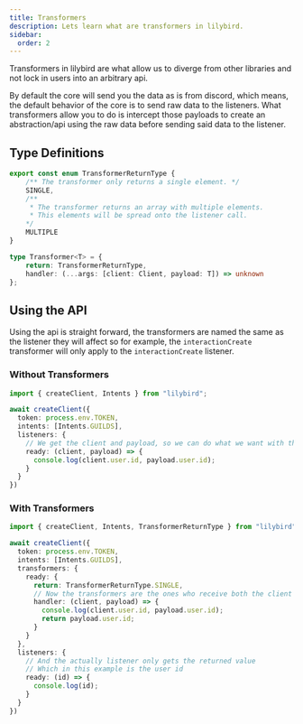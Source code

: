 ```yaml
---
title: Transformers
description: Lets learn what are transformers in lilybird.
sidebar:
  order: 2
---
```


Transformers in lilybird are what allow us to diverge from other libraries and not lock in users into an arbitrary api.

By default the core will send you the data as is from discord, which means, the default behavior of the core is to send raw data to the listeners. What transformers allow you to do is intercept those payloads to create an abstraction/api using the raw data before sending said data to the listener.

## Type Definitions

```ts
export const enum TransformerReturnType {
    /** The transformer only returns a single element. */
    SINGLE,
    /**
     * The transformer returns an array with multiple elements.
     * This elements will be spread onto the listener call.
    */
    MULTIPLE
}

type Transformer<T> = {
    return: TransformerReturnType,
    handler: (...args: [client: Client, payload: T]) => unknown
};
```

## Using the API

Using the api is straight forward, the transformers are named the same as the listener they will affect so for example, the `interactionCreate` transformer will only apply to the `interactionCreate` listener.

### Without Transformers

```ts
import { createClient, Intents } from "lilybird";

await createClient({
  token: process.env.TOKEN,
  intents: [Intents.GUILDS],
  listeners: {
    // We get the client and payload, so we can do what we want with them
    ready: (client, payload) => {
      console.log(client.user.id, payload.user.id);
    }
  }
})
```

### With Transformers

```ts
import { createClient, Intents, TransformerReturnType } from "lilybird";

await createClient({
  token: process.env.TOKEN,
  intents: [Intents.GUILDS],
  transformers: {
    ready: {
      return: TransformerReturnType.SINGLE,
      // Now the transformers are the ones who receive both the client and payload
      handler: (client, payload) => {
        console.log(client.user.id, payload.user.id);
        return payload.user.id;
      }
    }
  },
  listeners: {
    // And the actually listener only gets the returned value
    // Which in this example is the user id
    ready: (id) => {
      console.log(id);
    }
  }
})
```